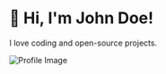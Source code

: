 <h1>👋 Hi, I'm John Doe!</h1>
<p>I love coding and open-source projects.</p>
<img src="[https://your-image-url.com](https://avatars.githubusercontent.com/u/84981090?s=400&u=38ca64bea2bfaea901565c16e2c00db801fd08f3&v=4)" alt="Profile Image">
